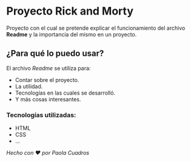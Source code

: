 # Proyecto Rick and Morty

Proyecto con el cual se pretende explicar el funcionamiento del archivo **Readme** y la importancia del mismo en un proyecto.

## ¿Para qué lo puedo usar?
El archivo *Readme* se utiliza para:
* Contar sobre el proyecto.
* La utilidad.
* Tecnologías en las cuales se desarrolló.
* Y más cosas interesantes.

### Tecnologías utilizadas:

* HTML
* CSS
* ...

_Hecho con ❤ por Paola Cuadros_
